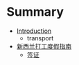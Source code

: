 # Summary

* [Introduction](README.md)
   * transport
* [新西兰打工度­假指南](whv_guide.md)
   * [签证](working_holiday_visa.md)


